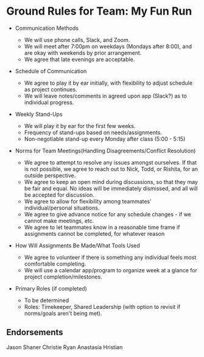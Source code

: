 # Ground Rules for Team: My Fun Run

 * Communication Methods
 
     * We will use phone calls, Slack, and Zoom.
     * We will meet after 7:00pm on weekdays (Mondays after 8:00), and are okay with weekends by prior arrangement.
     * We agree that late evenings are acceptable.
     
* Schedule of Communication

    * We agree to play it by ear initially, with flexibility to adjust schedule as project continues.
    * We will leave notes/comments in agreed upon app (Slack?) as to individual progress.
     
     
 * Weekly Stand-Ups
 
     * We will play it by ear for the first few weeks.
     * Frequency of stand-ups based on needs/assignments.
     * Non-negotiable stand-up every Monday after class (5:00 - 5:15)    

* Norms for Team Meetings(Handling Disagreements/Conflict Resolution)

    * We agree to attempt to resolve any issues amongst ourselves.  If that is not possible, we agree to reach out to Nick, Todd, or Rishita, for an outside perspective.
    * We agree to keep an open mind during discussions, so that they may be fair and equal.  No ideas will be immediately dismissed, and all will be accepted for discussion.
    * We agree to allow for flexibility among teammates' individual/personal situations.
    * We agree to give advance notice for any schedule changes - if we cannot make meetings, etc.
    * We agree to let teammates know in a reasonable time frame if assignments cannot be completed, for whatever reason

* How Will Assignments Be Made/What Tools Used

    * We agree to volunteer if there is something any individual feels most comfortable completing.
    * We will use a calendar app/program to organize week at a glance for project completion/milestones.

* Primary Roles (if completed)

    * To be determined
    * Roles: Timekeeper, Shared Leadership (with option to revisit if norms/goals aren't being met). 



## Endorsements

Jason Shaner
Christie Ryan
Anastasia Hristian

